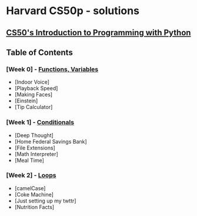 # Harvard CS50p - solutions
## [CS50's Introduction to Programming with Python](https://cs50.harvard.edu/python/2022/)
## Table of Contents
### [Week 0] - [Functions, Variables](https://cs50.harvard.edu/python/2022/weeks/0/)
- [Indoor Voice]
- [Playback Speed]
- [Making Faces]
- [Einstein]
- [Tip Calculator]

### [Week 1] - [Conditionals](https://cs50.harvard.edu/python/2022/weeks/1/)
- [Deep Thought]
- [Home Federal Savings Bank]
- [File Extensions]
- [Math Interpreter]
- [Meal Time]

### [Week 2] - [Loops](https://cs50.harvard.edu/python/2022/weeks/2/)
- [camelCase]
- [Coke Machine]
- [Just setting up my twttr]
- [Nutrition Facts]
